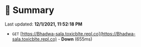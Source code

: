 # 📖 Summary
Last updated: **12/1/2021, 11:52:18 PM**

- `GET` [https://Bhadwa-sala.toxicblte.repl.co](https://Bhadwa-sala.toxicblte.repl.co) - **Down** (655ms)
